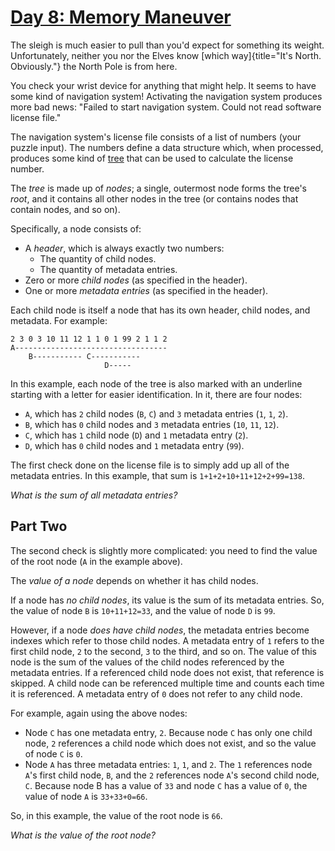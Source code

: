 # [Day 8: Memory Maneuver](https://adventofcode.com/2018/day/8)

The sleigh is much easier to pull than you\'d expect for something its weight.
Unfortunately, neither you nor the Elves know [which way]{title="It's North.
Obviously."} the North Pole is from here.

You check your wrist device for anything that might help. It seems to have some
kind of navigation system! Activating the navigation system produces more bad
news: \"Failed to start navigation system. Could not read software license
file.\"

The navigation system\'s license file consists of a list of numbers (your
puzzle input). The numbers define a data structure which, when processed,
produces some kind of
[tree](https://en.wikipedia.org/wiki/Tree_(data_structure)) that can be used to
calculate the license number.

The *tree* is made up of *nodes*; a single, outermost node forms the tree\'s
*root*, and it contains all other nodes in the tree (or contains nodes that
contain nodes, and so on).

Specifically, a node consists of:

-   A *header*, which is always exactly two numbers:
    -   The quantity of child nodes.
    -   The quantity of metadata entries.
-   Zero or more *child nodes* (as specified in the header).
-   One or more *metadata entries* (as specified in the header).

Each child node is itself a node that has its own header, child nodes, and
metadata. For example:

    2 3 0 3 10 11 12 1 1 0 1 99 2 1 1 2
    A----------------------------------
        B----------- C-----------
                         D-----

In this example, each node of the tree is also marked with an underline
starting with a letter for easier identification. In it, there are four nodes:

-   `A`, which has `2` child nodes (`B`, `C`) and `3` metadata entries
    (`1`, `1`, `2`).
-   `B`, which has `0` child nodes and `3` metadata entries (`10`, `11`,
    `12`).
-   `C`, which has `1` child node (`D`) and `1` metadata entry (`2`).
-   `D`, which has `0` child nodes and `1` metadata entry (`99`).

The first check done on the license file is to simply add up all of the
metadata entries. In this example, that sum is `1+1+2+10+11+12+2+99=138`.

*What is the sum of all metadata entries?*

## Part Two

The second check is slightly more complicated: you need to find the value of
the root node (`A` in the example above).

The *value of a node* depends on whether it has child nodes.

If a node has *no child nodes*, its value is the sum of its metadata entries.
So, the value of node `B` is `10+11+12=33`, and the value of node `D` is `99`.

However, if a node *does have child nodes*, the metadata entries become indexes
which refer to those child nodes. A metadata entry of `1` refers to the first
child node, `2` to the second, `3` to the third, and so on.  The value of this
node is the sum of the values of the child nodes referenced by the metadata
entries. If a referenced child node does not exist, that reference is skipped.
A child node can be referenced multiple time and counts each time it is
referenced. A metadata entry of `0` does not refer to any child node.

For example, again using the above nodes:

-   Node `C` has one metadata entry, `2`. Because node `C` has only one child
    node, `2` references a child node which does not exist, and so the value of
    node `C` is `0`.
-   Node `A` has three metadata entries: `1`, `1`, and `2`. The `1` references
    node `A`\'s first child node, `B`, and the `2` references node `A`\'s
    second child node, `C`. Because node B has a value of `33` and node `C` has
    a value of `0`, the value of node `A` is `33+33+0=66`.

So, in this example, the value of the root node is `66`.

*What is the value of the root node?*
